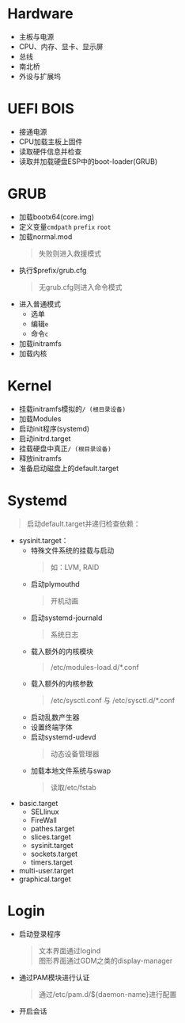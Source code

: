 # Hardware
* 主板与电源
* CPU、内存、显卡、显示屏
* 总线
* 南北桥
* 外设与扩展坞
# UEFI BOIS
* 接通电源
* CPU加载主板上固件
* 读取硬件信息并检查
* 读取并加载硬盘ESP中的boot-loader(GRUB)
# GRUB
* 加载bootx64(core.img)
* 定义变量`cmdpath` `prefix` `root`
* 加载normal.mod
    > 失败则进入救援模式
* 执行$prefix/grub.cfg
    > 无grub.cfg则进入命令模式
* 进入普通模式
    * 选单  
    * 编辑`e`  
    * 命令`c`
* 加载initramfs
* 加载内核
# Kernel
* 挂载initramfs模拟的`/ (根目录设备)`
* 加载Modules
* 启动init程序(systemd)
* 启动initrd.target
* 挂载硬盘中真正`/ (根目录设备)`
* 释放initramfs
* 准备启动磁盘上的default.target
# Systemd
> 启动default.target并递归检查依赖：
* sysinit.target：
    * 特殊文件系统的挂载与启动
        > 如：LVM, RAID
    * 启动plymouthd
        > 开机动画
    * 启动systemd-journald
        > 系统日志
    * 载入额外的内核模块
        > /etc/modules-load.d/*.conf
    * 载入额外的内核参数
        > /etc/sysctl.conf 与 /etc/sysctl.d/*.conf
    * 启动乱数产生器
    * 设置终端字体
    * 启动systemd-udevd
        > 动态设备管理器
    * 加载本地文件系统与swap
        > 读取/etc/fstab
* basic.target
    * SELlinux
    * FireWall
    * pathes.target
    * slices.target
    * sysinit.target
    * sockets.target
    * timers.target
* multi-user.target
* graphical.target
# Login
* 启动登录程序
    > 文本界面通过logind  
    > 图形界面通过GDM之类的display-manager
* 通过PAM模块进行认证
    > 通过/etc/pam.d/${daemon-name}进行配置
* 开启会话
<!-- -->

